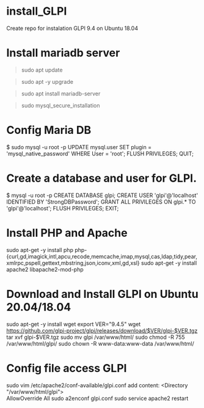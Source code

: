 # install_GLPI
Create repo for instalation GLPI 9.4 on Ubuntu 18.04

# Install mariadb server
> sudo apt update

> sudo apt -y upgrade

> sudo apt install mariadb-server

> sudo mysql_secure_installation

# Config Maria DB
$ sudo mysql -u root -p
UPDATE mysql.user SET plugin = 'mysql_native_password' WHERE User = 'root';
FLUSH PRIVILEGES;
QUIT;

# Create a database and user for GLPI.
$ mysql -u root -p
CREATE DATABASE glpi;
CREATE USER 'glpi'@'localhost' IDENTIFIED BY 'StrongDBPassword';
GRANT ALL PRIVILEGES ON glpi.* TO 'glpi'@'localhost';
FLUSH PRIVILEGES;
EXIT;

# Install PHP and Apache
sudo apt-get -y install php php-{curl,gd,imagick,intl,apcu,recode,memcache,imap,mysql,cas,ldap,tidy,pear,xmlrpc,pspell,gettext,mbstring,json,iconv,xml,gd,xsl}
sudo apt-get -y install apache2 libapache2-mod-php

# Download and Install GLPI on Ubuntu 20.04/18.04
sudo apt-get -y install wget
export VER="9.4.5"
wget https://github.com/glpi-project/glpi/releases/download/$VER/glpi-$VER.tgz
tar xvf glpi-$VER.tgz
sudo mv glpi /var/www/html/
sudo chmod -R 755 /var/www/html/glpi/
sudo chown -R www-data:www-data /var/www/html/

# Config file access GLPI
sudo vim /etc/apache2/conf-available/glpi.conf
add content:
  <Directory "/var/www/html/glpi">    
       AllowOverride All
  </Directory>
sudo a2enconf glpi.conf
sudo service apache2 restart




